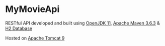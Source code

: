 # MyMovieApi

RESTful API developed and built using [OpenJDK 11](https://jdk.java.net/java-se-ri/11), [Apache Maven 3.6.3](http://maven.apache.org/download.cgi) & [H2 Database](http://www.h2database.com/html/download.html)

Hosted on [Apache Tomcat 9](https://tomcat.apache.org/download-90.cgi)
